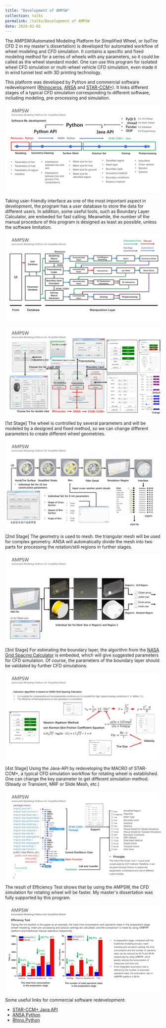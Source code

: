 ```yaml
---
title: "Development of AMPSW"
collection: talks
permalink: /talks/Development of AMPSW
date: 2020-02-01
---
```


The AMPSW(Automated Modeling Platform for Simplified Wheel, or IsoTire CFD 2 in my master's dissertation) is developed for automated workflow of wheel modeling and CFD simulation. It contains a specific and fixed modeling method for a series of wheels with any parameters, so it could be called as the wheel standard model. One can use this program for isolated wheel CFD simulation or multi-wheel vehicle CFD simulation, even made it in wind tunnel test with 3D printing technology.

This platform was developed by Python and commercial software redevelopment ([Rhinoceros](https://www.rhino3d.com/en/), [ANSA](https://www.beta-cae.com/ansa.htm) and [STAR-CCM+](https://plm.sw.siemens.com/en-US/simcenter/fluids-thermal-simulation/star-ccm/)). It links different stages of a typical CFD simulation corresponding to different software, including modeling, pre-processing and simulation. 

![AMPSW-1](../images/AMPSW-1.JPG)

Taking user-friendly interface as one of the most important aspect in development, the program has a user database to store the data for different users. In addition, some useful tools, such as Boundary Layer Calculator, are embeded for fast calling. Meanwhile, the number of the manual procedure of this program is designed as least as possible, unless the software limitation.

![AMPSW-2](../images/AMPSW-2.JPG)

![AMPSW-3](../images/AMPSW-3.JPG)

[1st Stage] The wheel is controlled by several parameters and will be modeled by a designed and fixed method, so we can change different parameters to create different wheel geometries.

![AMPSW-4](../images/AMPSW-4.JPG)

[2nd Stage] The geometry is used to mesh. the triangular mesh will be used for complex geometry. ANSA will automatically divide the mesh into two parts for processing the rotation/still regions in further stages.

![AMPSW-5](../images/AMPSW-5.JPG)

[3rd Stage] For estimating the boundary layer, the algorithm from the [NASA Grid Spacing Calculator](https://geolab.larc.nasa.gov/APPS/YPlus/) is embeded, which will give suggested parameters for CFD simulation. Of course, the parameters of the boundary layer should be validated by further CFD simulations.

![AMPSW-6](../images/AMPSW-6.JPG)

[4st Stage] Using the Java-API by redeveloping the MACRO of STAR-CCM+, a typical CFD simulation workflow for rotating wheel is established. One can change the key parameter to get different simulation method. (Steady or Transient, MRF or Slide Mesh, etc.)

![AMPSW-7](../images/AMPSW-7.JPG)

The result of Efficiency Test shows that by using the AMPSW, the CFD simulation for rotating wheel will be faster. My master's dissertation was fully supported by this program.

![AMPSW-8](../images/AMPSW-8.png)

Some useful links for commercial software redevelopment:
* [STAR-CCM+ Java API](https://community.sw.siemens.com/s/topic/0TO4O000000YThBWAW/simcenter-starccm-java-macros)
* [ANSA Python](https://github.com/qd-cae/qd-ansa-extension)
* [Rhino.Python](https://developer.rhino3d.com/api/RhinoScriptSyntax/)
